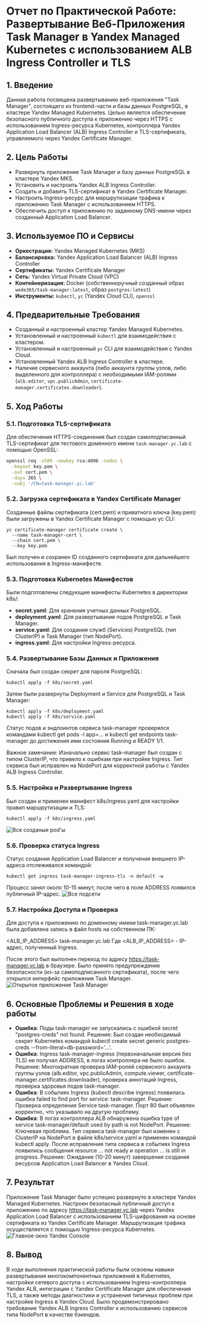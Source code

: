 # Отчет по Практической Работе: Развертывание Веб-Приложения Task Manager в Yandex Managed Kubernetes с использованием ALB Ingress Controller и TLS

## 1. Введение

Данная работа посвящена развертыванию веб-приложения "Task Manager", состоящего из frontend-части и базы данных PostgreSQL, в кластере Yandex Managed Kubernetes. Целью является обеспечение безопасного публичного доступа к приложению через HTTPS с использованием Ingress-ресурса Kubernetes, контроллера Yandex Application Load Balancer (ALB) Ingress Controller и TLS-сертификата, управляемого через Yandex Certificate Manager.

## 2. Цель Работы

*   Развернуть приложение Task Manager и базу данных PostgreSQL в кластере Yandex MKS.
*   Установить и настроить Yandex ALB Ingress Controller.
*   Создать и добавить TLS-сертификат в Yandex Certificate Manager.
*   Настроить Ingress-ресурс для маршрутизации трафика к приложению Task Manager с использованием HTTPS.
*   Обеспечить доступ к приложению по заданному DNS-имени через созданный Application Load Balancer.

## 3. Используемое ПО и Сервисы

*   **Оркестрация:** Yandex Managed Kubernetes (MKS)
*   **Балансировка:** Yandex Application Load Balancer (ALB) Ingress Controller
*   **Сертификаты:** Yandex Certificate Manager
*   **Сеть:** Yandex Virtual Private Cloud (VPC)
*   **Контейнеризация:** Docker (собственноручный созданный образ `wede365/task-manager:latest`, образ `postgres:latest`)
*   **Инструменты:** `kubectl`, `yc` (Yandex Cloud CLI), `openssl`

## 4. Предварительные Требования

*   Созданный и настроенный кластер Yandex Managed Kubernetes.
*   Установленный и настроенный `kubectl` для взаимодействия с кластером.
*   Установленный и настроенный `yc` CLI для взаимодействия с Yandex Cloud.
*   Установленный Yandex ALB Ingress Controller в кластере.
*   Наличие сервисного аккаунта (либо аккаунта группы узлов, либо выделенного для контроллера) с необходимыми IAM-ролями (`alb.editor`, `vpc.publicAdmin`, `certificate-manager.certificates.downloader`).

## 5. Ход Работы

### 5.1. Подготовка TLS-сертификата

Для обеспечения HTTPS-соединения был создан самоподписанный TLS-сертификат для тестового доменного имени `task-manager.yc.lab` с помощью OpenSSL:

```bash
openssl req -x509 -newkey rsa:4096 -nodes \
  -keyout key.pem \
  -out cert.pem \
  -days 365 \
  -subj '/CN=task-manager.yc.lab'
```
### 5.2. Загрузка сертификата в Yandex Certificate Manager
Созданные файлы сертификата (cert.pem) и приватного ключа (key.pem) были загружены в Yandex Certificate Manager с помощью yc CLI:
```
yc certificate-manager certificate create \
  --name task-manager-cert \
  --chain cert.pem \
  --key key.pem
```
Был получен и сохранен ID созданного сертификата для дальнейшего использования в Ingress-манифесте.

### 5.3. Подготовка Kubernetes Манифестов
Были подготовлены следующие манифесты Kubernetes в директории k8s/:

*   **secret.yaml**: Для хранения учетных данных PostgreSQL.
*   **deployment.yaml**: Для развертывания подов PostgreSQL и Task Manager.
*   **service.yaml**: Для создания служб (Services) PostgreSQL (тип ClusterIP) и Task Manager (тип NodePort).
*   **ingress.yaml**: Для настройки Ingress-ресурса.

### 5.4. Развертывание Базы Данных и Приложения
Сначала был создан секрет для пароля PostgreSQL:
```
kubectl apply -f k8s/secret.yaml
```
Затем были развернуты Deployment и Service для PostgreSQL и Task Manager:
```
kubectl apply -f k8s/deployment.yaml
kubectl apply -f k8s/service.yaml
```
Статус подов и эндпоинтов сервиса task-manager проверялся командами kubectl get pods -l app=... и kubectl get endpoints task-manager до достижения ими состояния Running и READY 1/1.

Важное замечание: Изначально сервис task-manager был создан с типом ClusterIP, что привело к ошибкам при настройке Ingress. Тип сервиса был исправлен на NodePort для корректной работы с Yandex ALB Ingress Controller.

### 5.5. Настройка и Развертывание Ingress
Был создан и применен манифест k8s/ingress.yaml для настройки правил маршрутизации и TLS:
```
kubectl apply -f k8s/ingress.yaml
```
![Все созданые pod'ы](pods.png)

### 5.6. Проверка статуса Ingress
Статус создания Application Load Balancer и получения внешнего IP-адреса отслеживался командой:
```
kubectl get ingress task-manager-ingress-tls -n default -w
```
Процесс занял около 10-15 минут, после чего в поле ADDRESS появился публичный IP-адрес.
![Все подсети](net.png)

### 5.7. Настройка Доступа и Проверка
Для доступа к приложению по доменному имени task-manager.yc.lab была добавлена запись в файл hosts на собственном ПК:

<ALB_IP_ADDRESS> task-manager.yc.lab
Где <ALB_IP_ADDRESS> - IP-адрес, полученный Ingress.

После этого был выполнен переход по адресу https://task-manager.yc.lab в браузере. Было принято предупреждение безопасности (из-за самоподписанного сертификата), после чего открылся интерфейс приложения Task Manager.
![Открытое приложение Task Manager](working_app.png)

## 6. Основные Проблемы и Решения в ходе работы

*   **Ошибка**: Поды task-manager не запускались с ошибкой secret "postgres-creds" not found. Решение: Был создан необходимый секрет Kubernetes командой kubectl create secret generic postgres-creds --from-literal=db-password='...'.
*   **Ошибка**: Ingress task-manager-ingress (первоначальная версия без TLS) не получал ADDRESS, в логах контроллера не было ошибок. Решение: Многократная проверка IAM-ролей сервисного аккаунта группы узлов (alb.editor, vpc.publicAdmin, compute.viewer, certificate-manager.certificates.downloader), проверка аннотаций Ingress, проверка здоровья подов task-manager.
*   **Ошибка**: В событиях Ingress (kubectl describe ingress) появилась ошибка failed to find port for service: task-manager. Решение: Проверка определения Service task-manager. Порт 80 был объявлен корректно, что указывало на другую проблему.
*   **Ошибка**: В логах контроллера ALB обнаружена ошибка type of service task-manager/default used by path is not NodePort. Решение: Ключевая проблема. Тип сервиса task-manager был изменен с ClusterIP на NodePort в файле k8s/service.yaml и применен командой kubectl apply. После исправления типа сервиса в событиях Ingress появились сообщения resource ... not ready и operation ... is still in progress. Решение: Ожидание (10-20 минут) завершения создания ресурсов Application Load Balancer в Yandex Cloud.

## 7. Результат
Приложение Task Manager было успешно развернуто в кластере Yandex Managed Kubernetes. Настроен безопасный публичный доступ к приложению по адресу https://task-manager.yc.lab через Yandex Application Load Balancer с использованием TLS-шифрования на основе сертификата из Yandex Certificate Manager. Маршрутизация трафика осуществляется с помощью Ingress-ресурса Kubernetes.
![Главное окно Yandex Console](yc_cli.png)

## 8. Вывод
В ходе выполнения практической работы были освоены навыки развертывания многокомпонентных приложений в Kubernetes, настройки сетевого доступа с использованием Ingress-контроллера Yandex ALB, интеграции с Yandex Certificate Manager для обеспечения TLS, а также методы диагностики и устранения типичных проблем при настройке Ingress в Yandex Cloud. Было продемонстрировано требование Yandex ALB Ingress Controller к использованию сервисов типа NodePort в качестве бэкендов.
